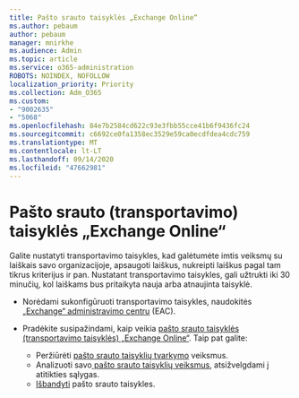 ```yaml
---
title: Pašto srauto taisyklės „Exchange Online“
ms.author: pebaum
author: pebaum
manager: mnirkhe
ms.audience: Admin
ms.topic: article
ms.service: o365-administration
ROBOTS: NOINDEX, NOFOLLOW
localization_priority: Priority
ms.collection: Adm_O365
ms.custom:
- "9002635"
- "5068"
ms.openlocfilehash: 84e7b2584cd622c93e3fbb55cce41b6f9436fc24
ms.sourcegitcommit: c6692ce0fa1358ec3529e59ca0ecdfdea4cdc759
ms.translationtype: MT
ms.contentlocale: lt-LT
ms.lasthandoff: 09/14/2020
ms.locfileid: "47662981"
---
```

# <a name="mail-flow-transport-rules-in-exchange-online"></a>Pašto srauto (transportavimo) taisyklės „Exchange Online“

Galite nustatyti transportavimo taisykles, kad galėtumėte imtis veiksmų su laiškais savo organizacijoje, apsaugoti laiškus, nukreipti laiškus pagal tam tikrus kriterijus ir pan. Nustatant transportavimo taisykles, gali užtrukti iki 30 minučių, kol laiškams bus pritaikyta nauja arba atnaujinta taisyklė.

- Norėdami sukonfigūruoti transportavimo taisykles, naudokitės [„Exchange“ administravimo centru](https://go.microsoft.com/fwlink/p/?linkid=834822) (EAC).

- Pradėkite susipažindami, kaip veikia [pašto srauto taisyklės (transportavimo taisyklės) „Exchange Online“](https://docs.microsoft.com/exchange/security-and-compliance/mail-flow-rules/mail-flow-rules). Taip pat galite:

    - Peržiūrėti [pašto srauto taisyklių tvarkymo](https://docs.microsoft.com/exchange/security-and-compliance/mail-flow-rules/manage-mail-flow-rules) veiksmus.
    - Analizuoti savo[ pašto srauto taisyklių veiksmus](https://docs.microsoft.com/exchange/security-and-compliance/mail-flow-rules/mail-flow-rule-actions), atsižvelgdami į atitikties sąlygas.
    - [Išbandyti](https://docs.microsoft.com/exchange/security-and-compliance/mail-flow-rules/test-mail-flow-rules) pašto srauto taisykles.
